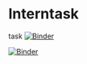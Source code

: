 # Interntask
task
[![Binder](https://mybinder.org/badge_logo.svg)](https://mybinder.org/v2/gh/RimaMonica/Interntask.git/main?labpath=ReproducedmodelfromSciML.ipynb) 

[![Binder](https://mybinder.org/badge_logo.svg)](https://mybinder.org/v2/gh/RimaMonica/Interntask.git/main?labpath=Selfpracticetask.ipynb) 
